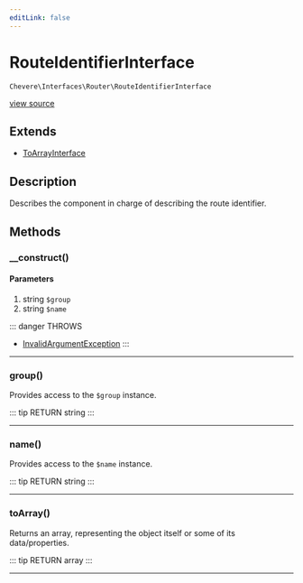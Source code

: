 ```yaml
---
editLink: false
---
```


# RouteIdentifierInterface

`Chevere\Interfaces\Router\RouteIdentifierInterface`

[view source](https://github.com/chevere/chevere/blob/master/src/Chevere/Interfaces/Router/RouteIdentifierInterface.php)

## Extends

- [ToArrayInterface](../To/ToArrayInterface.md)

## Description

Describes the component in charge of describing the route identifier.

## Methods

### __construct()

#### Parameters

1. string `$group`
2. string `$name`

::: danger THROWS
- [InvalidArgumentException](../../Exceptions/Core/InvalidArgumentException.md) 
:::

---

### group()

Provides access to the `$group` instance.

::: tip RETURN
string
:::

---

### name()

Provides access to the `$name` instance.

::: tip RETURN
string
:::

---

### toArray()

Returns an array, representing the object itself or some of its data/properties.

::: tip RETURN
array
:::

---
